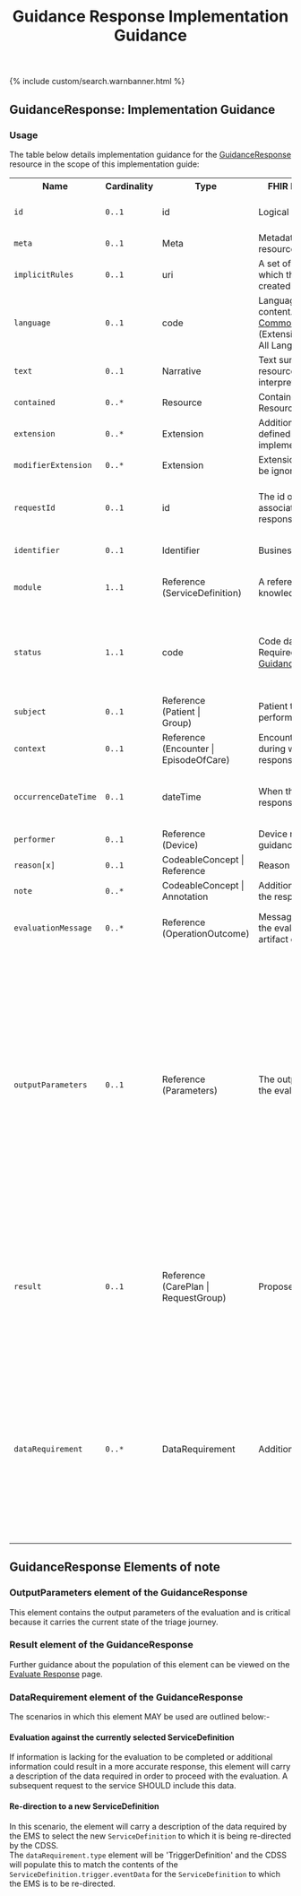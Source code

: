 ﻿---
title: Guidance Response Implementation Guidance
keywords: guidanceresponse, rest,
tags: [rest,fhir,api]
sidebar: ctp_rest_sidebar
permalink: api_guidance_response.html
summary: GuidanceResponse implementation guidance
---

{% include custom/search.warnbanner.html %}
<!--
{% include custom/fhir.referencemin.html resource="" userlink="" page="" fhirname="GuidanceResponse" fhirlink="[GuidanceResponse](http://hl7.org/fhir/stu3/guidanceresponse.html)" content="User Stories" userlink="" %}

-->

## GuidanceResponse: Implementation Guidance ##  
### Usage ###

The table below details implementation guidance for the [GuidanceResponse](http://hl7.org/fhir/stu3/guidanceresponse.html) resource in the scope of this implementation guide:
<table style="min-width:100%;width:100%">

<tr>
    <th style="width:10%;">Name</th>
    <th style="width:5%;">Cardinality</th>
    <th style="width:10%;">Type</th>
      <th style="width:40%;">FHIR Documentation</th>
   <th style="width:35%;">CDS Implementation Guidance</th>
</tr>
<tr>
  <td><code class="highlighter-rouge">id</code></td>
    <td><code class="highlighter-rouge">0..1</code></td>
    <td>id</td>
    <td>Logical id of this artifact</td>
	<td>Note that this will always be populated except when the resource is being created (initial creation call)</td>
</tr>
<tr>
  <td><code class="highlighter-rouge">meta</code></td>
    <td><code class="highlighter-rouge">0..1</code></td>
    <td>Meta</td>
    <td>Metadata about the resource</td>
		<td></td>
</tr>
<tr>
  <td><code class="highlighter-rouge">implicitRules</code></td>
    <td><code class="highlighter-rouge">0..1</code></td>
    <td>uri</td>
    <td>A set of rules under which this content was created</td>
		<td></td>
</tr>
<tr>
  <td><code class="highlighter-rouge">language</code></td>
    <td><code class="highlighter-rouge">0..1</code></td>
    <td>code</td>
    <td>Language of the resource content. <br/> <a href="http://hl7.org/fhir/stu3/valueset-languages.html">Common Languages</a> (Extensible but limited to All Languages)</td>
	<td></td>
</tr>
<tr>
  <td><code class="highlighter-rouge">text</code></td>
    <td><code class="highlighter-rouge">0..1</code></td>
    <td>Narrative</td>
    <td>Text summary of the resource, for human interpretation</td>
	<td></td>
</tr>
<tr>
  <td><code class="highlighter-rouge">contained</code></td>
    <td><code class="highlighter-rouge">0..*</code></td>
    <td>Resource</td>
    <td>Contained, inline Resources</td>
	<td>This SHOULD NOT be populated</td>
</tr>
<tr>
  <td><code class="highlighter-rouge">extension</code></td>
    <td><code class="highlighter-rouge">0..*</code></td>
    <td>Extension</td>
    <td>Additional Content defined by implementations</td>
	<td></td>
</tr>
<tr>
  <td><code class="highlighter-rouge">modifierExtension</code></td>
    <td><code class="highlighter-rouge">0..*</code></td>
    <td>Extension</td>
    <td>Extensions that cannot be ignored</td>
	<td></td>
</tr>
<tr>
  <td><code class="highlighter-rouge">requestId</code></td>
    <td><code class="highlighter-rouge">0..1</code></td>
    <td>id</td>
    <td>The id of the request associated with this response, if any.</td>
<td>This MUST be populated by the CDSS and MUST replicate the requestId received by the CDSS as a parameter in the <code class="highlighter-rouge">ServiceDefinition.$evaluate</code> operation.</td>
</tr>
<tr>
  <td><code class="highlighter-rouge">identifier</code></td>
    <td><code class="highlighter-rouge">0..1</code></td>
    <td>Identifier</td>
    <td>Business identifier</td>
<td>This MUST NOT be populated by the CDSS.</td>
</tr>
<tr>
  <td><code class="highlighter-rouge">module</code></td>
      <td><code class="highlighter-rouge">1..1</code></td>
    <td>Reference<br>(ServiceDefinition)</td>
    <td>A reference to a knowledge module.</td>
<td>This MUST be populated with a reference to the <code class="highlighter-rouge">ServiceDefinition</code> posted to the CDSS in the <code class="highlighter-rouge">ServiceDefinition.$evaluate</code> operation.</td>
 </tr>
<tr>
  <td><code class="highlighter-rouge">status</code></td>
      <td><code class="highlighter-rouge">1..1</code></td>
    <td>code</td>
    <td>Code datatype with Required binding to <a href="http://hl7.org/fhir/valueset-guidance-response-status.html">GuidanceResponseStatus</a></td>
<td>This MUST be populated with either `success`, `data-requested`, `data-required` or `failure`. Other statuses are not valid. If the status is 'failure' then you MUST populate an OperationOutcome and provide this in the 'evaluationMessage' element.</td>
</tr>
<tr>
  <td><code class="highlighter-rouge">subject</code></td>
      <td><code class="highlighter-rouge">0..1</code></td>
    <td>Reference<br>(Patient |<br>Group)</td>
    <td>Patient the request was performed for.</td>
<td>This MUST be populated with a reference to the <code class="highlighter-rouge">Patient</code> resource.</td>
 </tr>
<tr>
  <td><code class="highlighter-rouge">context</code></td>
      <td><code class="highlighter-rouge">0..1</code></td>
    <td>Reference<br>(Encounter |<br>EpisodeOfCare)</td>
    <td>Encounter or Episode during which the response was returned.</td>
<td>This MUST be populated with the <code class="highlighter-rouge">Encounter</code> for this journey, from the <code class="highlighter-rouge">ServiceDefinition.$evaluate.encounter</code>
</td>
 </tr>
<tr>
  <td><code class="highlighter-rouge">occurrenceDateTime</code></td>
      <td><code class="highlighter-rouge">0..1</code></td>
    <td>dateTime</td>
    <td>When the guidance response was processed.</td>
<td>This MUST be populated by the CDSS. It represents the date/time at which the GuidanceResponse is processed by the CDSS. (This may differ from the time the message is received).</td>
</tr>
<tr>
  <td><code class="highlighter-rouge">performer</code></td>
      <td><code class="highlighter-rouge">0..1</code></td>
    <td>Reference<br>(Device)</td>
    <td>Device returning the guidance.</td>
<td>This MUST NOT be populated.</td>
 </tr>
<tr>
  <td><code class="highlighter-rouge">reason[x]</code></td>
      <td><code class="highlighter-rouge">0..1</code></td>
    <td>CodeableConcept |<br>Reference</td>
    <td>Reason for the response.</td>
<td>This MUST NOT be populated.</td>
 </tr>
<tr>
  <td><code class="highlighter-rouge">note</code></td>
      <td><code class="highlighter-rouge">0..*</code></td>
    <td>CodeableConcept |<br>Annotation</td>
    <td>Additional notes about the response.</td>
<td>This MUST NOT be populated.</td>
 </tr>
<tr>
  <td><code class="highlighter-rouge">evaluationMessage</code></td>
      <td><code class="highlighter-rouge">0..*</code></td>
    <td>Reference<br>(OperationOutcome)</td>
    <td>Messages resulting from the evaluation of the artifact or artifacts.</td>
<td>This MUST ONLY be populated in the case of error.
Where populated this MUST be processed appropriately by the EMS.</td>
 </tr>
<tr>
  <td><code class="highlighter-rouge">outputParameters</code></td>
      <td><code class="highlighter-rouge">0..1</code></td>
    <td>Reference<br>(Parameters)</td>
    <td>The output parameters of the evaluation, if any.</td>
<td>
This element carries the state of the patient triage and MUST be populated with the current state.
The state is managed through: <br/>
<ul>
    <li><code class="highlighter-rouge">QuestionnaireResponse</code> elements (as provided by the user)</li>
    <li>assertions (typically populated as <code class="highlighter-rouge">Observation</code> resources) based on these responses which can be interpreted by other systems</li>
    <li>and any other resources provided by the EMS, typically from external systems (e.g. known patient conditions).</li>
</ul>

Where an <code class="highlighter-rouge">outputParameter</code> can be interpreted by a system, it SHOULD be published as an assertion, typically an <code class="highlighter-rouge">Observation</code>. If the information can only be interpreted by a human, it can be published as a <code class="highlighter-rouge">QuestionnaireResponse</code> only.
</td>
 </tr>
<tr>
  <td><code class="highlighter-rouge">result</code></td>
      <td><code class="highlighter-rouge">0..1</code></td>
    <td>Reference<br>(CarePlan |<br>RequestGroup)</td>
    <td>Proposed actions, if any.</td>
<td>This MUST only be populated by a <code class="highlighter-rouge">RequestGroup</code> resource, and MUST NOT be populated with a <code class="highlighter-rouge">CarePlan</code>.
<br/>
This MUST ONLY be populated if the CDS has either a recommendation for next service, or care advice for the patient.
<br/>
This SHOULD NOT be populated with a final result or care advice when recommending transfer to another <code class="highlighter-rouge">ServiceDefinition</code>, but can be populated with an interim result.</td>
 </tr>
<tr>
  <td><code class="highlighter-rouge">dataRequirement</code></td>
      <td><code class="highlighter-rouge">0..*</code></td>
    <td>DataRequirement</td>
    <td>Additional required data.</td>
<td>
This MUST ONLY be populated with a <code class="highlighter-rouge">Questionnaire</code> if the <code class="highlighter-rouge">GuidanceResponse.status</code> is set to data-requested or data-required.

This MUST ONLY be populated with a Trigger Definition if the <code class="highlighter-rouge">GuidanceResponse.status</code> is  set to 'Success' and the <code class="highlighter-rouge">GuidanceResponse.result</code> is NOT set to 'Final Result'

This MUST NOT be populated if <code class="highlighter-rouge">GuidanceResponse.status</code> is set to Success and <code class="highlighter-rouge">GuidanceResponse.result</code> is set to 'Final Result'
</td>
 </tr>

</table>

## GuidanceResponse Elements of note ##

### OutputParameters element of the GuidanceResponse ###
This element contains the output parameters of the evaluation and is critical because it carries the current state of the triage journey.  

### Result element of the GuidanceResponse ###
Further guidance about the population of this element can be viewed on the [Evaluate Response](api_return_guidance_response.html) page.  

### DataRequirement element of the GuidanceResponse ###  
The scenarios in which this element MAY be used are outlined below:-  
 
#### Evaluation against the currently selected ServiceDefinition ####  
If information is lacking for the evaluation to be completed or additional information could result in a more accurate response, this element will carry a description of the data required in order to proceed with the evaluation. A subsequent request to the service SHOULD include this data.  

#### Re-direction to a new ServiceDefinition ####
In this scenario, the element will carry a description of the data required by the EMS to select the new `ServiceDefinition` to which it is being re-directed by the CDSS.  
The `dataRequirement.type` element will be 'TriggerDefinition' and the CDSS will populate this to match the contents of the `ServiceDefinition.trigger.eventData` for the `ServiceDefinition` to which the EMS is to be re-directed.










